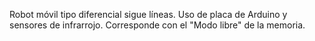 Robot móvil tipo diferencial sigue líneas. Uso de placa de Arduino y sensores de infrarrojo. Corresponde con el "Modo libre" de la memoria.

